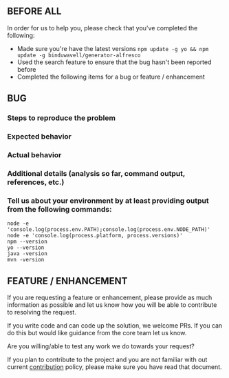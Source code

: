 BEFORE ALL
----------

In order for us to help you, please check that you've completed the following:

* Made sure you're have the latest versions `npm update -g yo && npm update -g binduwavell/generator-alfresco`
* Used the search feature to ensure that the bug hasn't been reported before
* Completed the following items for a bug or feature / enhancement

BUG
---

### Steps to reproduce the problem
### Expected behavior
### Actual behavior
### Additional details (analysis so far, command output, references, etc.)
### Tell us about your environment by at least providing output from the following commands:
```
node -e 'console.log(process.env.PATH);console.log(process.env.NODE_PATH)'
node -e 'console.log(process.platform, process.versions)'
npm --version
yo --version
java -version
mvn -version
```

FEATURE / ENHANCEMENT
---------------------

If you are requesting a feature or enhancement, please provide as much information as
possible and let us know how you will be able to contribute to resolving the request.

If you write code and can code up the solution, we welcome PRs. If you can do this but
would like guidance from the core team let us know.

Are you willing/able to test any work we do towards your request?

If you plan to contribute to the project and you are not familiar with out current
[contribution](../CONTRIBUTING.md) policy, please make sure you have read that document.
